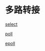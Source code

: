 # 多路转接

[select](linux-io-api-select().md)

[poll](linux-io-api-poll().md)

[epoll](linux-io-api-epoll.md)
